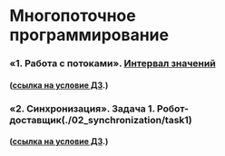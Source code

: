 # Многопоточное программирование

### «1. Работа с потоками». [Интервал значений](./task1/README.md)
#### ([ссылка на условие ДЗ](https://github.com/netology-code/jd-homeworks/blob/video/multithreading/README.md "Ссылка на GitHub Netologia").)

### «2. Синхронизация». Задача 1. Робот-доставщик(./02_synchronization/task1)
#### ([ссылка на условие ДЗ]([https://github.com/netology-code/jd-homeworks/blob/video/multithreading/README.md](https://github.com/netology-code/jd-homeworks/tree/video/synchronization)https://github.com/netology-code/jd-homeworks/tree/video/synchronization "Ссылка на GitHub Netologia").)
